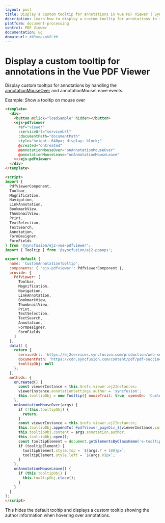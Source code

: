 ```yaml
---
layout: post
title: Display a custom tooltip for annotations in Vue PDF Viewer | Syncfusion
description: Learn how to display a custom tooltip for annotations in the Vue PDF Viewer using the annotationMouseOver and annotationMouseLeave events.
platform: document-processing
control: PDF Viewer
documentation: ug
domainurl: ##DomainURL##
---
```


# Display a custom tooltip for annotations in the Vue PDF Viewer

Display custom tooltips for annotations by handling the [annotationMouseOver](https://ej2.syncfusion.com/documentation/api/pdfviewer/#annotationmouseover) and annotationMouseLeave events.

Example: Show a tooltip on mouse over

```html
<template>
  <div>
    <button @click="loadSample" hidden></button>
    <ejs-pdfviewer
      ref="viewer"
      :serviceUrl="serviceUrl"
      :documentPath="documentPath"
      style="height: 640px; display: block;"
      @created="onCreated"
      @annotationMouseOver="onAnnotationMouseOver"
      @annotationMouseLeave="onAnnotationMouseLeave"
    ></ejs-pdfviewer>
  </div>
</template>

<script>
import {
  PdfViewerComponent,
  Toolbar,
  Magnification,
  Navigation,
  LinkAnnotation,
  BookmarkView,
  ThumbnailView,
  Print,
  TextSelection,
  TextSearch,
  Annotation,
  FormDesigner,
  FormFields
} from '@syncfusion/ej2-vue-pdfviewer';
import { Tooltip } from '@syncfusion/ej2-popups';

export default {
  name: 'CustomAnnotationTooltip',
  components: { 'ejs-pdfviewer': PdfViewerComponent },
  provide: {
    PdfViewer: [
      Toolbar,
      Magnification,
      Navigation,
      LinkAnnotation,
      BookmarkView,
      ThumbnailView,
      Print,
      TextSelection,
      TextSearch,
      Annotation,
      FormDesigner,
      FormFields
    ]
  },
  data() {
    return {
      serviceUrl: 'https://ej2services.syncfusion.com/production/web-services/api/pdfviewer',
      documentPath: 'https://cdn.syncfusion.com/content/pdf/pdf-succinctly.pdf',
      tooltipObj: null
    };
  },
  methods: {
    onCreated() {
      const viewerInstance = this.$refs.viewer.ej2Instances;
      viewerInstance.annotationSettings.author = 'syncfusion';
      this.tooltipObj = new Tooltip({ mouseTrail: true, opensOn: 'Custom' });
    },
    onAnnotationMouseOver(args) {
      if (!this.tooltipObj) {
        return;
      }
      const viewerInstance = this.$refs.viewer.ej2Instances;
      this.tooltipObj.appendTo(`#pdfViewer_pageDiv_${viewerInstance.currentPageNumber - 1}`);
      this.tooltipObj.content = args.annotation.author;
      this.tooltipObj.open();
      const tooltipElement = document.getElementsByClassName('e-tooltip-wrap')[0];
      if (tooltipElement) {
        tooltipElement.style.top = `${args.Y + 100}px`;
        tooltipElement.style.left = `${args.X}px`;
      }
    },
    onAnnotationMouseLeave() {
      if (this.tooltipObj) {
        this.tooltipObj.close();
      }
    }
  }
};
</script>
```

This hides the default tooltip and displays a custom tooltip showing the author information when hovering over annotations.


